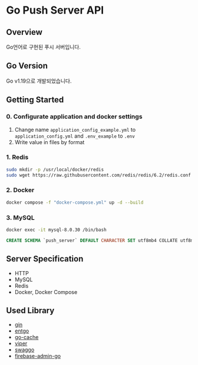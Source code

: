 # Go Push Server API

## Overview
Go언어로 구현된 푸시 서버입니다.

## Go Version
Go v1.19으로 개발되었습니다.

## Getting Started
### 0. Configurate application and docker settings
1. Change name `application_config_example.yml` to `application_config.yml` and `.env_example` to `.env`
2. Write value in files by format

### 1. Redis
```bash
sudo mkdir -p /usr/local/docker/redis
sudo wget https://raw.githubusercontent.com/redis/redis/6.2/redis.conf -O /usr/local/docker/redis/redis.conf
```

### 2. Docker
```bash
docker compose -f "docker-compose.yml" up -d --build
```

### 3. MySQL
```bash
docker exec -it mysql-8.0.30 /bin/bash
```
```SQL
CREATE SCHEMA `push_server` DEFAULT CHARACTER SET utf8mb4 COLLATE utf8mb4_bin;
```

## Server Specification
* HTTP
* MySQL
* Redis
* Docker, Docker Compose

## Used Library
* [gin](https://github.com/gin-gonic/gin)
* [entgo](https://github.com/ent/ent)
* [go-cache](https://github.com/patrickmn/go-cache)
* [viper](https://github.com/spf13/viper)
* [swaggo](https://github.com/swaggo/swag)
* [firebase-admin-go](https://github.com/firebase/firebase-admin-go)
